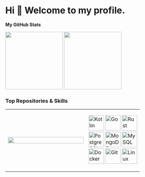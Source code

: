 Hi 👋 Welcome to my profile.
=============================================================================================================================
<b>My GitHub Stats</b>
<div>
    <img height="180em" src="https://github-readme-stats-silk-delta-92.vercel.app/api?username=koliy82&show_icons=true&theme=radical&include_all_commits=true&count_private=true"/>
    <img height="180em" src="https://github-readme-stats-silk-delta-92.vercel.app/api/top-langs/?username=koliy82&layout=compact&count_private=true&theme=radical&exclude_repo=github-readme-stats&hide=jupyter%20notebook,pascal,CMake"/>
</div>

### Top Repositories & Skills
<div>
    <table width="100%">
        <tr>
            <td width="60%">
                <a href="https://github.com/koliy82/go_tg_bot" align="left"><img align="left" width="100%" src="https://github-readme-stats-silk-delta-92.vercel.app/api/pin/?username=koliy82&repo=go_tg_bot&title_color=0891b2&text_color=ffffff&icon_color=0891b2&bg_color=1c1917&hide_border=true&locale=en" /></a>
            </td>
            <td width="40%">
                <p>
                    <a href="https://kotlinlang.org/" target="_blank" rel="noreferrer"><img
                            src="https://raw.githubusercontent.com/danielcranney/readme-generator/main/public/icons/skills/kotlin-colored.svg"
                            width="48" height="48" alt="Kotlin" /></a>
                    <a href="https://go.dev/doc/" target="_blank" rel="noreferrer"><img
                            src="https://raw.githubusercontent.com/danielcranney/readme-generator/main/public/icons/skills/go-colored.svg"
                            width="48" height="48" alt="Go" /></a>
                    <a href="https://www.rust-lang.org/" target="_blank" rel="noreferrer"><img
                            src="https://raw.githubusercontent.com/danielcranney/readme-generator/main/public/icons/skills/rust.svg"
                            width="48" height="48" alt="Rust" /></a><br/>
                    <a href="https://www.postgresql.org/" target="_blank" rel="noreferrer"><img
                            src="https://raw.githubusercontent.com/danielcranney/readme-generator/main/public/icons/skills/postgresql-colored.svg"
                            width="48" height="48" alt="PostgreSQL" /></a>
                    <a href="https://www.mongodb.com/" target="_blank" rel="noreferrer"><img
                            src="https://raw.githubusercontent.com/danielcranney/readme-generator/main/public/icons/skills/mongodb-colored.svg"
                            width="48" height="48" alt="MongoDB" /></a>
                    <a href="https://www.mysql.com/" target="_blank" rel="noreferrer"><img
                            src="https://raw.githubusercontent.com/danielcranney/readme-generator/main/public/icons/skills/mysql-colored.svg"
                            width="48" height="48" alt="MySQL" /></a><br/>
                    <a href="https://www.docker.com/" target="_blank" rel="noreferrer"><img
                        src="https://raw.githubusercontent.com/danielcranney/readme-generator/main/public/icons/skills/docker-colored.svg"
                        width="48" height="48" alt="Docker" /></a>
                    <a href="https://git-scm.com/" target="_blank" rel="noreferrer"><img
                        src="https://raw.githubusercontent.com/danielcranney/readme-generator/main/public/icons/skills/git-colored.svg"
                        width="48" height="48" alt="Git" /></a>
                    <a href="https://www.linux.org" target="_blank" rel="noreferrer"><img
                            src="https://raw.githubusercontent.com/danielcranney/readme-generator/main/public/icons/skills/linux-colored.svg"
                            width="48" height="48" alt="Linux" /></a>
                </p>
            </td>
        </tr>
      </table>
</div>
